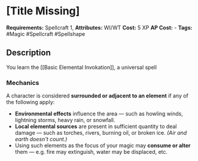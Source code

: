 # [Title Missing]

**Requirements:** Spellcraft 1, 
**Attributes:** WI/WT
**Cost:** 5 XP
**AP Cost:** -
**Tags:** #Magic #Spellcraft #Spellshape

## **Description**
You learn the [[Basic Elemental Invokation]], a universal spell 

### **Mechanics**

A character is considered **surrounded or adjacent to an element** if any of the following apply:

- **Environmental effects** influence the area — such as howling winds, lightning storms, heavy rain, or snowfall.
- **Local elemental sources** are present in sufficient quantity to deal damage — such as torches, rivers, burning oil, or broken ice. _(Air and earth doesn't count.)_
- Using such elements as the focus of your magic may **consume or alter** them — e.g. fire may extinguish, water may be displaced, etc.